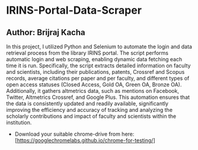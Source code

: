 # IRINS-Portal-Data-Scraper
## Author: Brijraj Kacha
In this project, I utilized Python and Selenium to automate the login and data retrieval process from the library IRINS portal. The script performs automatic login and web scraping, enabling dynamic data fetching each time it is run. Specifically, the script extracts detailed information on faculty and scientists, including their publications, patents, Crossref and Scopus records, average citations per paper and per faculty, and different types of open access statuses (Closed Access, Gold OA, Green OA, Bronze OA). Additionally, it gathers altmetrics data, such as mentions on Facebook, Twitter, Altmetrics Crossref, and Google Plus. This automation ensures that the data is consistently updated and readily available, significantly improving the efficiency and accuracy of tracking and analyzing the scholarly contributions and impact of faculty and scientists within the institution.

- Download your suitable chrome-drive from here: [https://googlechromelabs.github.io/chrome-for-testing/]
